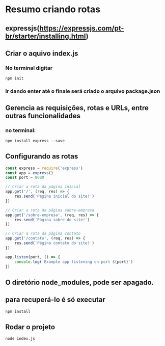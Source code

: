 # Resumo criando rotas
## expressjs(https://expressjs.com/pt-br/starter/installing.html)

## Criar o aquivo index.js

### No terminal digitar
```TERMINAL
npm init
```

### Ir dando enter até o finale será criado o arquivo package.json

## Gerencia as requisições, rotas e URLs, entre outras funcionalidades
### no terminal: 
```TERMINAL 
npm install express --save
```

## Configurando as rotas
```JAVASCRIPT
const express = require('express')
const app = express()
const port = 8080

// Criar a rota da página inicial
app.get('/', (req, res) => {
    res.send('Página inicial do site!')
})

// Criar a rota da página sobre-empresa
app.get('/sobre-empresa', (req, res) => {
    res.send('Página sobre do site!')
})

// Criar a rota da página contato
app.get('/contato', (req, res) => {
    res.send('Página contato do site!')
})

app.listen(port, () => {
    console.log(`Example app listening on port ${port}`)
})
```

## O diretório node_modules, pode ser apagado.
## para recuperá-lo é só executar 
```
npm install
```

## Rodar o projeto
```
node index.js
```

